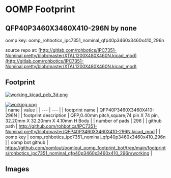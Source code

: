 # OOMP Footprint  
## QFP40P3460X3460X410-296N  by none  
  
oomp key: oomp_rohbotics_ipc7351_nominal_qfp40p3460x3460x410_296n  
  
source repo at: [http://gitlab.com/rohbotics/IPC7351-Nominal.pretty/blob/master/XTAL1200X480X460N.kicad_mod](http://gitlab.com/rohbotics/IPC7351-Nominal.pretty/blob/master/XTAL1200X480X460N.kicad_mod)  
## Footprint  
  
[![working_kicad_pcb_3d.png](working_kicad_pcb_3d_600.png)](working_kicad_pcb_3d.png)  
  
[![working.png](working_600.png)](working.png)  
| name | value | 
| --- | --- | 
| footprint name | QFP40P3460X3460X410-296N | 
| footprint description | QFP,0.40mm pitch,square;74 pin X 74 pin, 32.20mm X 32.20mm X 4.10mm H Body | 
| number of pads | 296 | 
| github path | http://github.com/rohbotics/IPC7351-Nominal.pretty/blob/master/QFP40P3460X3460X410-296N.kicad_mod | 
| oomp key | oomp_rohbotics_ipc7351_nominal_qfp40p3460x3460x410_296n | 
| oomp bot github | https://github.com/oomlout/oomlout_oomp_footprint_bot/tree/main/footprints/rohbotics_ipc7351_nominal_qfp40p3460x3460x410_296n/working | 
## Images  
